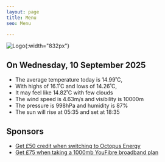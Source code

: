 ```yaml
---
layout: page
title: Menu
seo: Menu

---
```


![Logo](/images/logo.jpg){:width="832px"}

<!-- weather_marker starts -->
## On Wednesday, 10 September 2025

- The average temperature today is 14.99˚C,
- With highs of 16.1˚C and lows of 14.26˚C,
- It may feel like 14.82˚C with few clouds
- The wind speed is 4.63m/s and visibility is 10000m
- The pressure is 998hPa and humidity is 87%
- The sun will rise at 05:35 and set at 18:35

<!-- weather_marker ends -->

## Sponsors

- [Get £50 credit when switching to Octopus Energy](https://bit.ly/3oD1nnS)
- [Get £75 when taking a 1000mb YouFibre broadband plan](https://aklam.io/91zWhU?)
